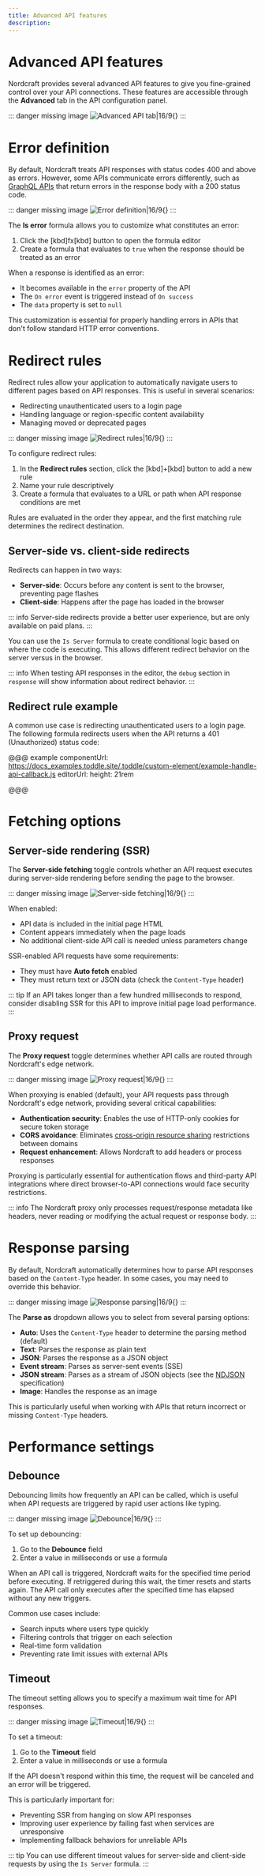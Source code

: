 ```yaml
---
title: Advanced API features
description:
---
```


# Advanced API features
Nordcraft provides several advanced API features to give you fine-grained control over your API connections. These features are accessible through the **Advanced** tab in the API configuration panel.

::: danger
missing image ![Advanced API tab|16/9](advanced-api-tab.webp){}
:::

# Error definition
By default, Nordcraft treats API responses with status codes 400 and above as errors. However, some APIs communicate errors differently, such as [GraphQL APIs](https://graphql.org/learn/serving-over-http/#response-format) that return errors in the response body with a 200 status code.

::: danger
missing image ![Error definition|16/9](error-definition.webp){}
:::

The **Is error** formula allows you to customize what constitutes an error:
1. Click the [kbd]fx[kbd] button to open the formula editor
2. Create a formula that evaluates to `true` when the response should be treated as an error

When a response is identified as an error:
- It becomes available in the `error` property of the API
- The `On error` event is triggered instead of `On success`
- The `data` property is set to `null`

This customization is essential for properly handling errors in APIs that don't follow standard HTTP error conventions.

# Redirect rules
Redirect rules allow your application to automatically navigate users to different pages based on API responses. This is useful in several scenarios:
- Redirecting unauthenticated users to a login page
- Handling language or region-specific content availability
- Managing moved or deprecated pages

::: danger
missing image ![Redirect rules|16/9](redirect-rules.webp){}
:::

To configure redirect rules:
1. In the **Redirect rules** section, click the [kbd]+[kbd] button to add a new rule
2. Name your rule descriptively
3. Create a formula that evaluates to a URL or path when API response conditions are met

Rules are evaluated in the order they appear, and the first matching rule determines the redirect destination.

## Server-side vs. client-side redirects
Redirects can happen in two ways:
- **Server-side**: Occurs before any content is sent to the browser, preventing page flashes
- **Client-side**: Happens after the page has loaded in the browser

::: info
Server-side redirects provide a better user experience, but are only available on paid plans.
:::

You can use the `Is Server` formula to create conditional logic based on where the code is executing. This allows different redirect behavior on the server versus in the browser.

::: info
When testing API responses in the editor, the `debug` section in `response` will show information about redirect behavior.
:::

## Redirect rule example
A common use case is redirecting unauthenticated users to a login page. The following formula redirects users when the API returns a 401 (Unauthorized) status code:

@@@ example
componentUrl: https://docs_examples.toddle.site/.toddle/custom-element/example-handle-api-callback.js
editorUrl: 
height: 21rem


@@@

# Fetching options
## Server-side rendering (SSR)
The **Server-side fetching** toggle controls whether an API request executes during server-side rendering before sending the page to the browser.

::: danger
missing image ![Server-side fetching|16/9](server-side-fetching.webp){}
:::

When enabled:
- API data is included in the initial page HTML
- Content appears immediately when the page loads
- No additional client-side API call is needed unless parameters change

SSR-enabled API requests have some requirements:
- They must have **Auto fetch** enabled
- They must return text or JSON data (check the `Content-Type` header)

::: tip
If an API takes longer than a few hundred milliseconds to respond, consider disabling SSR for this API to improve initial page load performance.
:::

## Proxy request
The **Proxy request** toggle determines whether API calls are routed through Nordcraft's edge network.

::: danger
missing image ![Proxy request|16/9](proxy-request.webp){}
:::

When proxying is enabled (default), your API requests pass through Nordcraft's edge network, providing several critical capabilities:
- **Authentication security**: Enables the use of HTTP-only cookies for secure token storage
- **CORS avoidance**: Eliminates  [cross-origin resource sharing](https://developer.mozilla.org/en-US/docs/Web/HTTP/Guides/CORS) restrictions between domains
- **Request enhancement**: Allows Nordcraft to add headers or process responses

Proxying is particularly essential for authentication flows and third-party API integrations where direct browser-to-API connections would face security restrictions.

::: info
The Nordcraft proxy only processes request/response metadata like headers, never reading or modifying the actual request or response body.
:::

# Response parsing
By default, Nordcraft automatically determines how to parse API responses based on the `Content-Type` header. In some cases, you may need to override this behavior.

::: danger
missing image ![Response parsing|16/9](response-parsing.webp){}
:::

The **Parse as** dropdown allows you to select from several parsing options:
- **Auto**: Uses the `Content-Type` header to determine the parsing method (default)
- **Text**: Parses the response as plain text
- **JSON**: Parses the response as a JSON object
- **Event stream**: Parses as server-sent events (SSE)
- **JSON stream**: Parses as a stream of JSON objects (see the [NDJSON](https://github.com/ndjson/ndjson-spec) specification)
- **Image**: Handles the response as an image

This is particularly useful when working with APIs that return incorrect or missing `Content-Type` headers.

# Performance settings
## Debounce
Debouncing limits how frequently an API can be called, which is useful when API requests are triggered by rapid user actions like typing.

::: danger
missing image ![Debounce|16/9](debounce.webp){}
:::

To set up debouncing:
1. Go to the **Debounce** field
2. Enter a value in milliseconds or use a formula

When an API call is triggered, Nordcraft waits for the specified time period before executing. If retriggered during this wait, the timer resets and starts again. The API call only executes after the specified time has elapsed without any new triggers.

Common use cases include:
- Search inputs where users type quickly
- Filtering controls that trigger on each selection
- Real-time form validation
- Preventing rate limit issues with external APIs

## Timeout
The timeout setting allows you to specify a maximum wait time for API responses.

::: danger
missing image ![Timeout|16/9](timeout.webp){}
:::

To set a timeout:
1. Go to the **Timeout** field
2. Enter a value in milliseconds or use a formula

If the API doesn't respond within this time, the request will be canceled and an error will be triggered.

This is particularly important for:
- Preventing SSR from hanging on slow API responses
- Improving user experience by failing fast when services are unresponsive
- Implementing fallback behaviors for unreliable APIs

::: tip
You can use different timeout values for server-side and client-side requests by using the `Is Server` formula.
:::